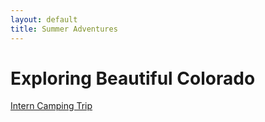 ```yaml
---
layout: default
title: Summer Adventures
---
```


# Exploring Beautiful Colorado
[Intern Camping Trip](https://mjheinhold.github.io/focus-intern-2021/2021-07-07-Intern-Camping-Trip)

